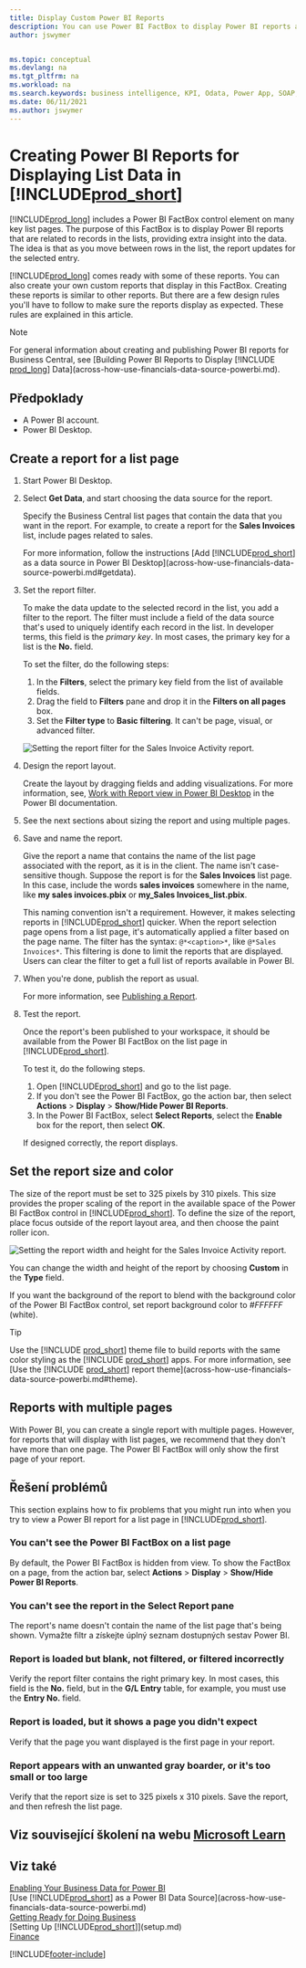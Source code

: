 ```yaml
---
title: Display Custom Power BI Reports
description: You can use Power BI FactBox to display Power BI reports and gain extra insight into records data in key lists.
author: jswymer


ms.topic: conceptual
ms.devlang: na
ms.tgt_pltfrm: na
ms.workload: na
ms.search.keywords: business intelligence, KPI, Odata, Power App, SOAP, analysis
ms.date: 06/11/2021
ms.author: jswymer
---
```

# Creating Power BI Reports for Displaying List Data in [!INCLUDE[prod_short](includes/prod_short.md)]

[!INCLUDE[prod_long](includes/prod_long.md)] includes a Power BI FactBox control element on many key list pages. The purpose of this FactBox is to display Power BI reports that are related to records in the lists, providing extra insight into the data. The idea is that as you move between rows in the list, the report updates for the selected entry.

[!INCLUDE[prod_long](includes/prod_long.md)] comes ready with some of these reports. You can also create your own custom reports that display in this FactBox. Creating these reports is similar to other reports. But there are a few design rules you'll have to follow to make sure the reports display as expected. These rules are explained in this article.

> [!NOTE]
> For general information about creating and publishing Power BI reports for Business Central, see [Building Power BI Reports to Display [!INCLUDE [prod_long](includes/prod_long.md)] Data](across-how-use-financials-data-source-powerbi.md).

## Předpoklady

- A Power BI account.
- Power BI Desktop.

<!--
For more information about getting started, see [Use [!INCLUDE[prod_short](includes/prod_short.md)] as a Power BI Data Source](across-how-use-financials-data-source-powerbi.md).-->

## Create a report for a list page

1. Start Power BI Desktop.
2. Select **Get Data**, and start choosing the data source for the report.

   Specify the Business Central list pages that contain the data that you want in the report. For example, to create a report for the **Sales Invoices** list, include pages related to sales.

   For more information, follow the instructions [Add [!INCLUDE[prod_short](includes/prod_short.md)] as a data source in Power BI Desktop](across-how-use-financials-data-source-powerbi.md#getdata).

3. Set the report filter.

   To make the data update to the selected record in the list, you add a filter to the report. The filter must include a field of the data source that's used to uniquely identify each record in the list. In developer terms, this field is the *primary key*. In most cases, the primary key for a list is the **No.** field.

   To set the filter, do the following steps:

   1. In the **Filters**, select the primary key field from the list of available fields.
   2. Drag the field to **Filters** pane and drop it in the **Filters on all pages** box.
   3. Set the **Filter type** to **Basic filtering**. It can't be page, visual, or advanced filter.

   ![Setting the report filter for the Sales Invoice Activity report.](./media/across-how-use-powerbi-reports-factbox/financials-powerbi-report-filter-v3.png)
4. Design the report layout.

   Create the layout by dragging fields and adding visualizations. For more information, see, [Work with Report view in Power BI Desktop](/power-bi/create-reports/desktop-report-view) in the Power BI documentation.

5. See the next sections about sizing the report and using multiple pages.

6. Save and name the report.

   Give the report a name that contains the name of the list page associated with the report, as it is in the client. The name isn't case-sensitive though. Suppose the report is for the **Sales Invoices** list page. In this case, include the words **sales invoices** somewhere in the name, like **my sales invoices.pbix** or **my_Sales Invoices_list.pbix**.

   This naming convention isn't a requirement. However, it makes selecting reports in [!INCLUDE[prod_short](includes/prod_short.md)] quicker. When the report selection page opens from a list page, it's automatically applied a filter based on the page name. The filter has the syntax: `@*<caption>*`,  like `@*Sales Invoices*`. This filtering is done to limit the reports that are displayed. Users can clear the filter to get a full list of reports available in Power BI.

7. When you're done, publish the report as usual.

   For more information, see [Publishing a Report](across-how-use-financials-data-source-powerbi.md#publish-reports).

8. Test the report.

   Once the report's been published to your workspace, it should be available from the Power BI FactBox on the list page in [!INCLUDE[prod_short](includes/prod_short.md)].

   To test it, do the following steps.

   1. Open [!INCLUDE[prod_short](includes/prod_short.md)] and go to the list page.
   2. If you don't see the Power BI FactBox, go the action bar, then select **Actions** > **Display** > **Show/Hide Power BI Reports**.
   3. In the Power BI FactBox, select **Select Reports**, select the **Enable** box for the report, then select **OK**.

   If designed correctly, the report displays.

## Set the report size and color

The size of the report must be set to 325 pixels by 310 pixels. This size provides the proper scaling of the report in the available space of the Power BI FactBox control in [!INCLUDE[prod_short](includes/prod_short.md)]. To define the size of the report, place focus outside of the report layout area, and then choose the paint roller icon.

![Setting the report width and height for the Sales Invoice Activity report.](./media/across-how-use-powerbi-reports-factbox/financials-powerbi-report-sizing-v3.png)

You can change the width and height of the report by choosing **Custom** in the **Type** field.

If you want the background of the report to blend with the background color of the Power BI FactBox control, set report background color to *#FFFFFF* (white).

> [!TIP]
> Use the [!INCLUDE [prod_short](includes/prod_short.md)] theme file to build reports with the same color styling as the [!INCLUDE [prod_short](includes/prod_short.md)] apps. For more information, see [Use the [!INCLUDE [prod_short](includes/prod_short.md)] report theme](across-how-use-financials-data-source-powerbi.md#theme).

## Reports with multiple pages

With Power BI, you can create a single report with multiple pages. However, for reports that will display with list pages, we recommend that they don't have more than one page. The Power BI FactBox will only show the first page of your report.

## Řešení problémů

This section explains how to fix problems that you might run into when you try to view a Power BI report for a list page in [!INCLUDE[prod_short](includes/prod_short.md)].

### You can't see the Power BI FactBox on a list page

By default, the Power BI FactBox is hidden from view. To show the FactBox on a page, from the action bar, select **Actions** > **Display** > **Show/Hide Power BI Reports**.

### You can't see the report in the Select Report pane

The report's name doesn't contain the name of the list page that's being shown. Vymažte filtr a získejte úplný seznam dostupných sestav Power BI.

### Report is loaded but blank, not filtered, or filtered incorrectly

Verify the report filter contains the right primary key. In most cases, this field is the **No.** field, but in the **G/L Entry** table, for example, you must use the **Entry No.** field.

### Report is loaded, but it shows a page you didn't expect

Verify that the page you want displayed is the first page in your report.

### Report appears with an unwanted gray boarder, or it's too small or too large

Verify that the report size is set to 325 pixels x 310 pixels. Save the report, and then refresh the list page.

## Viz související školení na webu [Microsoft Learn](/learn/modules/configure-powerbi-excel-dynamics-365-business-central/index)

## Viz také

[Enabling Your Business Data for Power BI](admin-powerbi.md)  
[Use [!INCLUDE[prod_short](includes/prod_short.md)] as a Power BI Data Source](across-how-use-financials-data-source-powerbi.md)  
[Getting Ready for Doing Business](ui-get-ready-business.md)  
[Setting Up [!INCLUDE[prod_short](includes/prod_short.md)]](setup.md)  
[Finance](finance.md)


[!INCLUDE[footer-include](includes/footer-banner.md)]